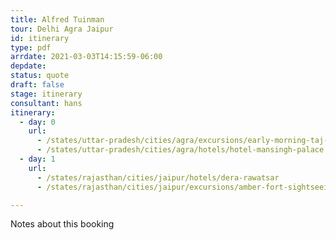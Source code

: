 ```yaml
---
title: Alfred Tuinman
tour: Delhi Agra Jaipur
id: itinerary
type: pdf
arrdate: 2021-03-03T14:15:59-06:00
depdate:
status: quote
draft: false
stage: itinerary
consultant: hans
itinerary:
  - day: 0
    url:
      - /states/uttar-pradesh/cities/agra/excursions/early-morning-taj-mahal
      - /states/uttar-pradesh/cities/agra/hotels/hotel-mansingh-palace
  - day: 1
    url:
      - /states/rajasthan/cities/jaipur/hotels/dera-rawatsar
      - /states/rajasthan/cities/jaipur/excursions/amber-fort-sightseeing

---
```

Notes about this booking